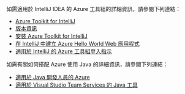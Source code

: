如需適用於 IntelliJ IDEA 的 Azure 工具組的詳細資訊，請參閱下列連結： 

* [Azure Toolkit for IntelliJ](../intellij/azure-toolkit-for-intellij.md) 
* [版本資訊](https://github.com/Microsoft/azure-tools-for-java/releases) 
* [安裝 Azure Toolkit for IntelliJ](../intellij/azure-toolkit-for-intellij-installation.md) 
* [在 IntelliJ 中建立 Azure Hello World Web 應用程式](../intellij/azure-toolkit-for-intellij-create-hello-world-web-app.md) 
* [適用於 IntelliJ 的 Azure 工具組登入指示](../intellij/azure-toolkit-for-intellij-sign-in-instructions.md) 

如需有關如何搭配 Azure 使用 Java 的詳細資訊，請參閱下列連結： 

* [適用於 Java 開發人員的 Azure](https://docs.microsoft.com/java/azure/) 
* [適用於 Visual Studio Team Services 的 Java 工具](https://java.visualstudio.com/) 
<!-- TODO: Add URLs for Java in VSCode here --> 
